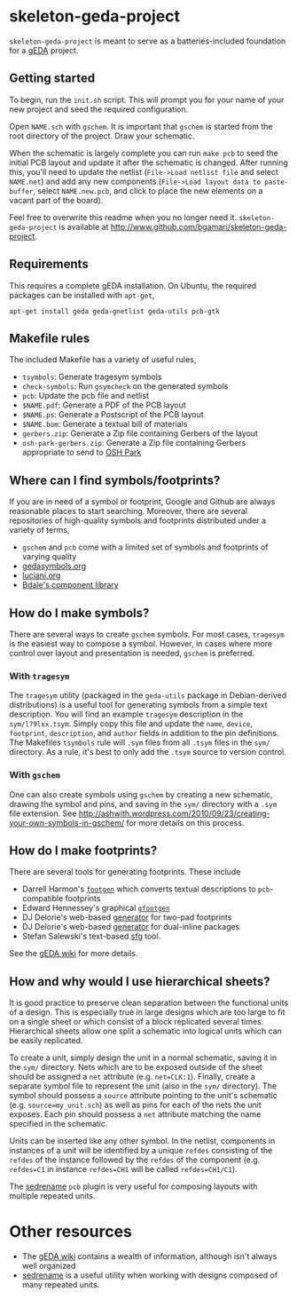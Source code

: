 # skeleton-geda-project

`skeleton-geda-project` is meant to serve as a batteries-included
foundation for a [gEDA](http://www.geda-project.org/) project.


## Getting started

To begin, run the `init.sh` script. This will prompt you for your name
of your new project and seed the required configuration.

Open `NAME.sch` with `gschem`. It is important that `gschem` is
started from the root directory of the project. Draw your schematic.

When the schematic is largely complete you can run `make pcb` to seed
the initial PCB layout and update it after the schematic is
changed. After running this, you'll need to update the netlist
(`File->Load netlist file` and select `NAME.net`) and add any new
components (`File->Load layout data to paste-buffer`, select
`NAME.new.pcb`, and click to place the new elements on a vacant part
of the board).

Feel free to overwrite this readme when you no longer need it.
`skeleton-geda-project` is available at
<http://www.github.com/bgamari/skeleton-geda-project>.


## Requirements

This requires a complete gEDA installation. On Ubuntu, the required
packages can be installed with `apt-get`,

    apt-get install geda geda-gnetlist geda-utils pcb-gtk


## Makefile rules

The included Makefile has a variety of useful rules,

 * `tsymbols`: Generate tragesym symbols
 * `check-symbols`: Run `gsymcheck` on the generated symbols
 * `pcb`: Update the pcb file and netlist
 * `$NAME.pdf`: Generate a PDF of the PCB layout
 * `$NAME.ps`: Generate a Postscript of the PCB layout
 * `$NAME.bom`: Generate a textual bill of materials
 * `gerbers.zip`: Generate a Zip file containing Gerbers of the layout
 * `osh-park-gerbers.zip`: Generate a Zip file containing Gerbers appropriate to send to [OSH Park](http://www.oshpark.com/)

## Where can I find symbols/footprints?

If you are in need of a symbol or footprint, Google and Github are
always reasonable places to start searching. Moreover, there are
several repositories of high-quality symbols and footprints
distributed under a variety of terms,

 * `gschem` and `pcb` come with a limited set of symbols and
   footprints of varying quality
 * [gedasymbols.org](http://www.gedasymbols.org/)
 * [luciani.org](http://www.luciani.org/geda/pcb/pcb-footprint-list.html)
 * [Bdale's component library](http://git.gag.com/?p=hw/bdale;a=summary)
 
## How do I make symbols?

There are several ways to create `gschem` symbols. For most cases,
`tragesym` is the easiest way to compose a symbol. However, in cases
where more control over layout and presentation is needed, `gschem` is
preferred.

### With `tragesym`
The `tragesym` utility (packaged in the `geda-utils` package in
Debian-derived distributions) is a useful tool for generating symbols
from a simple text description. You will find an example `tragesym`
description in the `sym/l79lxx.tsym`. Simply copy this file and update
the `name`, `device`, `footprint`, `description`, and `author` fields
in addition to the pin definitions. The Makefiles `tsymbols` rule will
`.sym` files from all `.tsym` files in the `sym/` directory. As a
rule, it's best to only add the `.tsym` source to version control.


### With `gschem`

One can also create symbols using `gschem` by creating a new
schematic, drawing the symbol and pins, and saving in the `sym/`
directory with a `.sym` file extension. See 
<http://ashwith.wordpress.com/2010/09/23/creating-your-own-symbols-in-gschem/>
for more details on this process.

## How do I make footprints?

There are several tools for generating footprints. These include

 * Darrell Harmon's [`footgen`](https://github.com/dlharmon/footgen) which converts
   textual descriptions to `pcb`-compatible footprints
 * Edward Hennessey's graphical [`gfootgen`](http://www.gedasymbols.org/user/edward_hennessy/gfootgen.html)
 * DJ Delorie's web-based
   [generator](http://www.gedasymbols.org/user/dj_delorie/tools/2pad.html)
   for two-pad footprints
 * DJ Delorie's web-based
   [generator](http://www.gedasymbols.org/user/dj_delorie/tools/dilpad.html)
   for dual-inline packages
 * Stefan Salewski's text-based
   [sfg](http://www.ssalewski.de/SFG.html.en) tool.

See the [gEDA wiki][wiki] for more details.

[wiki]: http://wiki.geda-project.org/geda:pcb_footprints


## How and why would I use hierarchical sheets?

It is good practice to preserve clean separation between the
functional units of a design. This is especially true in large designs
which are too large to fit on a single sheet or which consist of a
block replicated several times. Hierarchical sheets allow one split a
schematic into logical units which can be easily replicated.

To create a unit, simply design the unit in a normal schematic, saving
it in the `sym/` directory. Nets which are to be exposed outside of
the sheet should be assigned a `net` attribute
(e.g. `net=CLK:1`). Finally, create a separate symbol file to
represent the unit (also in the `sym/` directory). The symbol should
possess a `source` attribute pointing to the unit's schematic
(e.g. `source=my_unit.sch`) as well as pins for each of the nets the
unit exposes. Each pin should possess a `net` attribute matching the
name specified in the schematic.

Units can be inserted like any other symbol. In the netlist,
components in instances of a unit will be identified by a unique
`refdes` consisting of the `refdes` of the instance followed by the
`refdes` of the component (e.g. `refdes=C1` in instance `refdes=CH1`
will be called `refdes=CH1/C1`).

The [sedrename](https://github.com/bgamari/pcb-sedrename) `pcb` plugin
is very useful for composing layouts with multiple repeated units.

# Other resources

 * The [gEDA wiki](http://wiki.geda-project.org/) contains a wealth of
   information, although isn't always well organized
 * [sedrename](https://github.com/bgamari/pcb-sedrename) is a useful
   utility when working with designs composed of many repeated units.

